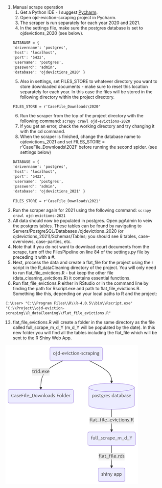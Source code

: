 1. Manual scrape operation
	1. Get a Python IDE - I suggest [Pycharm](https://www.jetbrains.com/pycharm/).
	2. Open ojd-eviction-scraping project in Pycharm.
	3. The scraper is run separately for each year 2020 and 2021.
	4. In the settings file, make sure the postgres database is set to ojdevictions_2020 (see below).   
	```
	DATABASE = {  
	'drivername': 'postgres',  
	'host': 'localhost',  
	'port': '5432',  
	'username': 'postgres',   
	'password': 'admin',   
	'database': 'ojdevictions_2020' }
	``` 
	5. Also in settings, set FILES_STORE to whatever directory you want to store downloaded documents - make sure to reset this location separately for each year.  In this case the files will be stored in the following directory within the project directory.
	```
	FILES_STORE = r'CaseFile_Downloads\2020'
	```
	6. Run the scraper from the top of the project directory with the following command:
	`scrapy crawl ojd-evictions-2020`
	7. If you get an error, check the working directory and try changing it with the cd command.
	8. When the scraper is finished, change the database name to ojdevictions_2021 and set FILES_STORE = r'CaseFile_Downloads\2021' before running the second spider.  (see settings below)
	```
	DATABASE = {  
	'drivername': 'postgres',  
	'host': 'localhost',  
	'port': '5432',  
	'username': 'postgres',   
	'password': 'admin',   
	'database': 'ojdevictions_2021' }

	FILES_STORE = r'CaseFile_Downloads\2021'
	```
9. Run the scraper again for 2021 using the following command: 
`scrapy crawl ojd-evictions-2021`
10. All data should now be populated in postgres.  Open pgAdmin to veiw the postgres tables.  These tables can be found by navigating to Servers/PostgreSQL/Databases /ojdevictions_2020 (or ojdevictions_2021)/Schemas/Tables; you should see 6 tables, case-overviews, case-parties, etc.
11. Note that if you do not want to download court documents from the scrape, turn off the FilesPipeline on line 84 of the settings.py file by preceding it with a #. 
12. Next, process the data and create a flat_file for the project using the r script in the R_dataCleaning directory of the project.  You will only need to run flat_file_evictions.R - but keep the other file (data_cleaning_evictions.R) it contains essential functions.
13. Run flat_file_evictions.R either in RStudio or in the command line by finding the path for Rscript.exe and path to flat_file_evictions.R.  Something like this, depending on your local paths to R and the project:
```
C:\User> "C:\\Program Files\\R\\R-4.0.5\\bin\\Rscript.exe" "C:\\Project\\ojd-eviction-scraping\\R_dataCleaning\\flat_file_evictions.R"  
```
13. flat_file_evictions.R will create a folder in the same directory as the file called full_scrape_m_d_Y (m_d_Y will be populated by the date).  In this new folder you will find all the tables including the flat_file which will be sent to the R Shiny Web App.

![Scrape Process](Images/mermaid-diagram-20210811105426.png)
